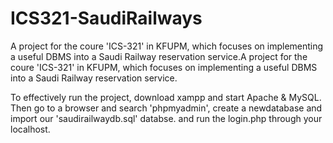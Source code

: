 # ICS321-SaudiRailways
A project for the coure 'ICS-321' in KFUPM, which focuses on implementing a useful DBMS into a Saudi Railway reservation service.A project for the coure 'ICS-321' in KFUPM, which focuses on implementing a useful DBMS into a Saudi Railway reservation service.

To effectively run the project, download xampp and start Apache & MySQL.
Then go to a browser and search 'phpmyadmin', create a newdatabase and import our 'saudirailwaydb.sql' databse.
and run the login.php through your localhost.
